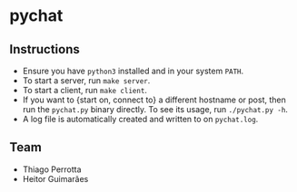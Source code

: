pychat
======

Instructions
------------

* Ensure you have `python3` installed and in your system `PATH`.
* To start a server, run `make server`.
* To start a client, run `make client`.
* If you want to {start on, connect to} a different hostname or post, then run
  the `pychat.py` binary directly. To see its usage, run `./pychat.py -h`.
* A log file is automatically created and written to on `pychat.log`.

Team
----

* Thiago Perrotta
* Heitor Guimarães
